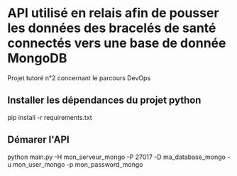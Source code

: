 # API utilisé en relais afin de pousser les données des bracelés de santé connectés vers une base de donnée MongoDB
Projet tutoré n°2 concernant le parcours DevOps

## Installer les dépendances du projet python
pip install -r requirements.txt

## Démarer l'API 
python main.py -H mon_serveur_mongo -P 27017 -D ma_database_mongo -u mon_user_mongo -p mon_password_mongo

